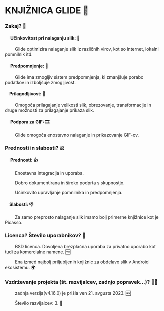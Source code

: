 # KNJIŽNICA GLIDE 📱

### Zakaj? 🤔
#### &emsp; Učinkovitost pri nalaganju slik: 🚀
&emsp;&emsp; Glide optimizira nalaganje slik iz različnih virov, kot so internet, lokalni pomnilnik itd.
#### &emsp; Predpomnjenje: 💾
&emsp;&emsp; Glide ima zmogljiv sistem predpomnjenja, ki zmanjšuje porabo podatkov in izboljšuje zmogljivost.
#### &emsp;Prilagodljivost: 🔧
&emsp;&emsp; Omogoča prilagajanje velikosti slik, obrezovanje, transformacije in druge možnosti za prilagajanje prikaza slik.
#### &emsp; Podpora za GIF: 🎞️
&emsp;&emsp; Glide omogoča enostavno nalaganje in prikazovanje GIF-ov.

### Prednosti in slabosti? ⚖️
#### &emsp; Prednosti: 👍
&emsp;&emsp; Enostavna integracija in uporaba.

&emsp;&emsp; Dobro dokumentirana in široko podprta s skupnostjo.

&emsp;&emsp; Učinkovito upravljanje pomnilnika in predpomnjenja.
#### &emsp;Slabosti: 👎
&emsp;&emsp; Za samo preprosto nalaganje slik imamo bolj primerne knjižnice kot je Picasso.

### Licenca? Število uporabnikov? 📜
&emsp;&emsp; BSD licenca. Dovoljena brezplačna uporaba za privatno uporabo kot tudi za komercialne namene. 🆓

&emsp;&emsp; Ena izmed najbolj priljubljenih knjižnic za obdelavo slik v Android ekosistemu. 🌍

### Vzdrževanje projekta (št. razvijalcev, zadnjo popravek…)? 👨‍💻
&emsp;&emsp; zadnja verzija(v4.16.0) je prišla ven 21. avgusta 2023. 🆕

&emsp;&emsp; Število razvijalcev: 3. 👥
